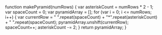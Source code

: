 function makePyramid(numRows) {
	var asteriskCount = numRows * 2 - 1;
	var spaceCount = 0;
	var pyramidArray = [];
	for (var i = 0; i <= numRows; i++) {
		var currentRow = " ".repeat(spaceCount) + "*".repeat(asteriskCount) + " ".repeat(spaceCount);
		pyramidArray.unshift(currentRow);
		spaceCount++;
		asteriskCount -= 2;
	}
	return pyramidArray;
}
